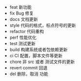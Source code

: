 - feat 新功能
- fix Bug 修复
- docs 文档更新
- style 代码的格式，标点符号的更新
- refactor 代码重构
- perf 性能优化
- test 测试更新
- build 构建系统或者包依赖更新
- ci CI 配置，脚本文件等更新
- chore 非 src 或者 测试文件的更新
- revert commit 回退
- del 删除，取消 功能
